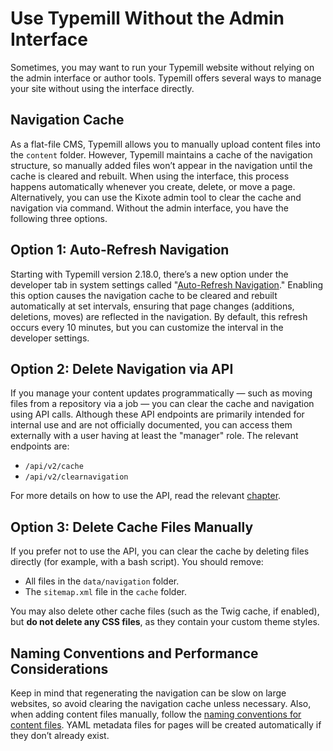 #  Use Typemill Without the Admin Interface

Sometimes, you may want to run your Typemill website without relying on the admin interface or author tools. Typemill offers several ways to manage your site without using the interface directly.

## Navigation Cache

As a flat-file CMS, Typemill allows you to manually upload content files into the `content` folder. However, Typemill maintains a cache of the navigation structure, so manually added files won’t appear in the navigation until the cache is cleared and rebuilt. When using the interface, this process happens automatically whenever you create, delete, or move a page. Alternatively, you can use the Kixote admin tool to clear the cache and navigation via command. Without the admin interface, you have the following three options.

## Option 1: Auto-Refresh Navigation

Starting with Typemill version 2.18.0, there’s a new option under the developer tab in system settings called "[Auto-Refresh Navigation](/admin-guide/use-without-admin)." Enabling this option causes the navigation cache to be cleared and rebuilt automatically at set intervals, ensuring that page changes (additions, deletions, moves) are reflected in the navigation. By default, this refresh occurs every 10 minutes, but you can customize the interval in the developer settings.

## Option 2: Delete Navigation via API

If you manage your content updates programmatically — such as moving files from a repository via a job — you can clear the cache and navigation using API calls. Although these API endpoints are primarily intended for internal use and are not officially documented, you can access them externally with a user having at least the "manager" role. The relevant endpoints are:

* `/api/v2/cache`
* `/api/v2/clearnavigation`

For more details on how to use the API, read the relevant [chapter](/api).

## Option 3: Delete Cache Files Manually

If you prefer not to use the API, you can clear the cache by deleting files directly (for example, with a bash script). You should remove:

* All files in the `data/navigation` folder.
* The `sitemap.xml` file in the `cache` folder.

You may also delete other cache files (such as the Twig cache, if enabled), but **do not delete any CSS files**, as they contain your custom theme styles.

## Naming Conventions and Performance Considerations

Keep in mind that regenerating the navigation can be slow on large websites, so avoid clearing the navigation cache unless necessary. Also, when adding content files manually, follow the [naming conventions for content files](/developer-basics/content). YAML metadata files for pages will be created automatically if they don’t already exist.

